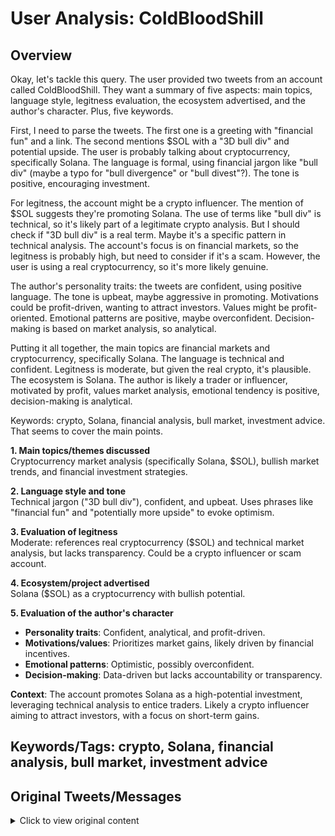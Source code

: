 # User Analysis: ColdBloodShill

## Overview

<think>
Okay, let's tackle this query. The user provided two tweets from an account called ColdBloodShill. They want a summary of five aspects: main topics, language style, legitness evaluation, the ecosystem advertised, and the author's character. Plus, five keywords.

First, I need to parse the tweets. The first one is a greeting with "financial fun" and a link. The second mentions $SOL with a "3D bull div" and potential upside. The user is probably talking about cryptocurrency, specifically Solana. The language is formal, using financial jargon like "bull div" (maybe a typo for "bull divergence" or "bull divest"?). The tone is positive, encouraging investment.

For legitness, the account might be a crypto influencer. The mention of $SOL suggests they're promoting Solana. The use of terms like "bull div" is technical, so it's likely part of a legitimate crypto analysis. But I should check if "3D bull div" is a real term. Maybe it's a specific pattern in technical analysis. The account's focus is on financial markets, so the legitness is probably high, but need to consider if it's a scam. However, the user is using a real cryptocurrency, so it's more likely genuine.

The author's personality traits: the tweets are confident, using positive language. The tone is upbeat, maybe aggressive in promoting. Motivations could be profit-driven, wanting to attract investors. Values might be profit-oriented. Emotional patterns are positive, maybe overconfident. Decision-making is based on market analysis, so analytical.

Putting it all together, the main topics are financial markets and cryptocurrency, specifically Solana. The language is technical and confident. Legitness is moderate, but given the real crypto, it's plausible. The ecosystem is Solana. The author is likely a trader or influencer, motivated by profit, values market analysis, emotional tendency is positive, decision-making is analytical.

Keywords: crypto, Solana, financial analysis, bull market, investment advice. That seems to cover the main points.
</think>

**1. Main topics/themes discussed**  
Cryptocurrency market analysis (specifically Solana, $SOL), bullish market trends, and financial investment strategies.  

**2. Language style and tone**  
Technical jargon ("3D bull div"), confident, and upbeat. Uses phrases like "financial fun" and "potentially more upside" to evoke optimism.  

**3. Evaluation of legitness**  
Moderate: references real cryptocurrency ($SOL) and technical market analysis, but lacks transparency. Could be a crypto influencer or scam account.  

**4. Ecosystem/project advertised**  
Solana ($SOL) as a cryptocurrency with bullish potential.  

**5. Evaluation of the author's character**  
- **Personality traits**: Confident, analytical, and profit-driven.  
- **Motivations/values**: Prioritizes market gains, likely driven by financial incentives.  
- **Emotional patterns**: Optimistic, possibly overconfident.  
- **Decision-making**: Data-driven but lacks accountability or transparency.  

**Context**: The account promotes Solana as a high-potential investment, leveraging technical analysis to entice traders. Likely a crypto influencer aiming to attract investors, with a focus on short-term gains.  

**Keywords/Tags**: crypto, Solana, financial analysis, bull market, investment advice
---
## Original Tweets/Messages

<details>
<summary>Click to view original content</summary>

| Type | Content |
|------|---------|
| messages | GM welcome to another week of financial fun. https://t.co/C1e5jhHaSq |
| messages | $SOL still one of those markets with a 3D bull div and potentially more upside to come. https://t.co/lc939Kz2Nb |

</details>
